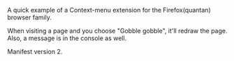 A quick example of a Context-menu extension for the Firefox(quantan) browser family.

When visiting a page and you choose "Gobble gobble", it'll redraw the page. Also, a message is in the console as well.

Manifest version 2.
